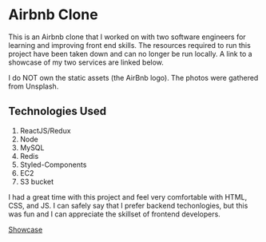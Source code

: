 # Airbnb Clone

This is an Airbnb clone that I worked on with two software engineers for learning and improving front end skills. The resources required to run this project have been taken down and can no longer be run locally. A link to a showcase of my two services are linked below.


I do NOT own the static assets (the AirBnb logo). The photos were gathered from Unsplash.

## Technologies Used
1. ReactJS/Redux
2. Node
3. MySQL
4. Redis
5. Styled-Components
6. EC2
7. S3 bucket

I had a great time with this project and feel very comfortable with HTML, CSS, and JS. I can safely say that I prefer backend techonlogies, but this was fun and I can appreciate the skillset of frontend developers.

[Showcase](https://drive.google.com/file/d/1b1kxVh2l95NQ_MiTTc8APEYzFxsylSps/view?usp=sharing)
